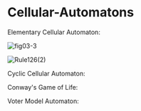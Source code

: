 # Cellular-Automatons
Elementary Cellular Automaton:

![fig03-3](https://user-images.githubusercontent.com/64698354/148689253-76043c2f-8d2c-454a-8b21-38359f53320f.png)

![Rule126(2)](https://user-images.githubusercontent.com/64698354/148689259-06be4c0f-12ad-4063-b4d5-ef14619c6fb2.gif)


Cyclic Cellular Automaton:


Conway's Game of Life:


Voter Model Automaton:


